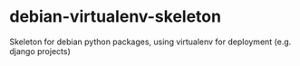 debian-virtualenv-skeleton
==========================

Skeleton for debian python packages, using virtualenv for deployment (e.g. django projects)
